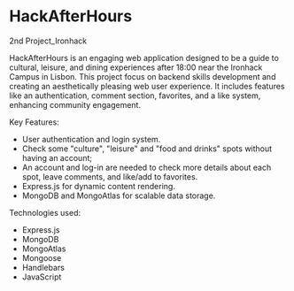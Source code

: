 # HackAfterHours
2nd Project_Ironhack

HackAfterHours is an engaging web application designed to be a guide to cultural, leisure, and dining experiences after 18:00 near the Ironhack Campus in Lisbon.
This project focus on backend skills development and creating an aesthetically pleasing web user experience. It includes features like an authentication, comment section, favorites, and a like system, enhancing community engagement.

Key Features:
- User authentication and login system.
- Check some "culture", "leisure" and "food and drinks" spots without having an account; 
- An account and log-in are needed to check more details about each spot, leave comments, and like/add to favorites.
- Express.js for dynamic content rendering.
- MongoDB and MongoAtlas for scalable data storage.

Technologies used:
- Express.js
- MongoDB
- MongoAtlas
- Mongoose
- Handlebars
- JavaScript
